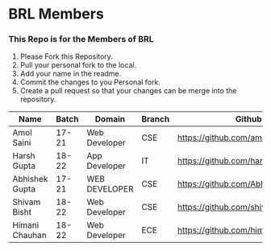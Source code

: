 # BRL Members
### This Repo is for the Members of BRL

1. Please Fork this Repository.
2. Pull your personal fork to the local.
3. Add your name in the readme.
4. Commit the changes to you Personal fork.
3. Create a pull request so that your changes can be merge into the repository.

| Name       | Batch | Domain        | Branch | Github                             |
|------------|-------|---------------|--------|------------------------------------|
| Amol Saini | 17-21 | Web Developer | CSE    | https://github.com/amolsr          |
| Harsh Gupta| 18-22 | App Developer | IT     | https://github.com/harshgupta80700 |
| Abhishek Gupta | 17-21 | WEB DEVELOPER |CSE|https://github.com/Abhishek0402  |
| Shivam Bisht | 18-22 | Web Developer | CSE | https://github.com/shivam-S-bisht |
| Himani Chauhan | 18-22 | Web Developer | ECE | https://github.com/himani100700 |




